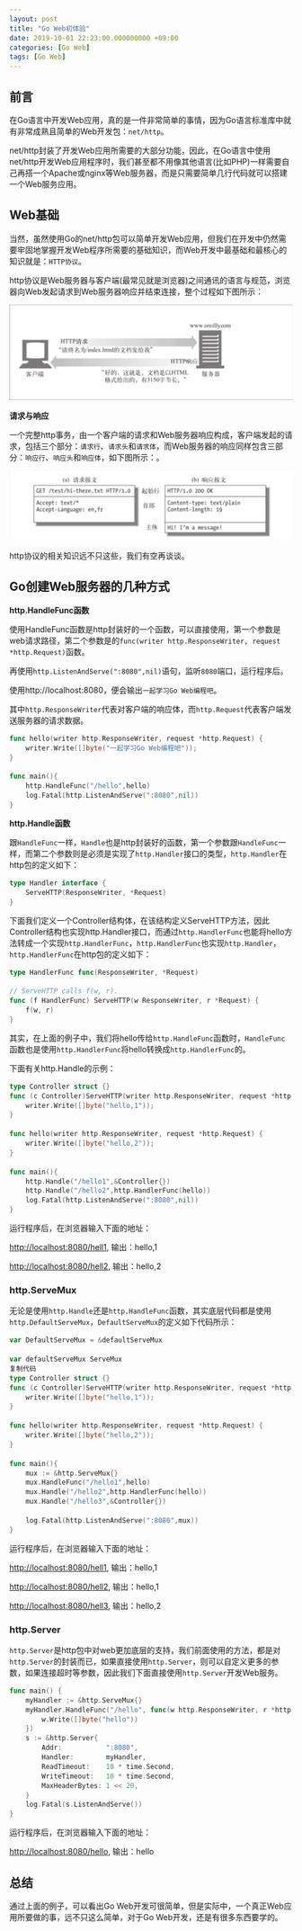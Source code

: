 ```yaml
---
layout: post
title: "Go Web初体验"
date: 2019-10-01 22:23:00.000000000 +09:00
categories: [Go Web]
tags: [Go Web]
---
```


## 前言

在Go语言中开发Web应用，真的是一件非常简单的事情，因为Go语言标准库中就有非常成熟且简单的Web开发包：`net/http`。

net/http封装了开发Web应用所需要的大部分功能，因此，在Go语言中使用net/http开发Web应用程序时，我们甚至都不用像其他语言(比如PHP)一样需要自己再搭一个Apache或nginx等Web服务器，而是只需要简单几行代码就可以搭建一个Web服务应用。

## Web基础

当然，虽然使用Go的net/http包可以简单开发Web应用，但我们在开发中仍然需要牢固地掌握开发Web程序所需要的基础知识，而Web开发中最基础和最核心的知识就是：`HTTP协议`。

http协议是Web服务器与客户端(最常见就是浏览器)之间通讯的语言与规范，浏览器向Web发起请求到Web服务器响应并结束连接，整个过程如下图所示：

![](/assets/images/2019Go/go-experience-01.png)

**请求与响应**

一个完整http事务，由一个客户端的请求和Web服务器响应构成，客户端发起的请求，包括三个部分：`请求行`、`请求头`和`请求体`，而Web服务器的响应同样包含三部分：`响应行`、`响应头`和`响应体`，如下图所示：。

![](/assets/images/2019Go/go-experience-02.png)

http协议的相关知识远不只这些，我们有空再谈谈。

## Go创建Web服务器的几种方式

**http.HandleFunc函数**

使用HandleFunc函数是http封装好的一个函数，可以直接使用，第一个参数是web请求路径，第二个参数是的`func(writer http.ResponseWriter, request *http.Request)`函数。

再使用`http.ListenAndServe(":8080",nil)`语句，监听`8080`端口，运行程序后。

使用http://localhost:8080，便会输出`一起学习Go Web编程吧`。

其中`http.ResponseWriter`代表对客户端的响应体，而`http.Request`代表客户端发送服务器的请求数据。

```go
func hello(writer http.ResponseWriter, request *http.Request) {
    writer.Write([]byte("一起学习Go Web编程吧"));
}

func main(){
    http.HandleFunc("/hello",hello)
    log.Fatal(http.ListenAndServe(":8080",nil))
}
```

**http.Handle函数**

跟`HandleFunc`一样，`Handle`也是http封装好的函数，第一个参数跟`HandleFunc`一样，而第二个参数则是必须是实现了`http.Handler`接口的类型，`http.Handler`在http包的定义如下：

```go
type Handler interface {
	ServeHTTP(ResponseWriter, *Request)
}
```

下面我们定义一个Controller结构体，在该结构定义ServeHTTP方法，因此Controller结构也实现http.Handler接口，而通过`http.HandlerFunc`也能将hello方法转成一个实现`http.HandlerFunc`，`http.HandlerFunc`也实现`http.Handler`，`http.HandlerFunc`在http包的定义如下：

```go
type HandlerFunc func(ResponseWriter, *Request)

// ServeHTTP calls f(w, r).
func (f HandlerFunc) ServeHTTP(w ResponseWriter, r *Request) {
	f(w, r)
}
```

其实，在上面的例子中，我们将hello传给`http.HandleFunc`函数时，`HandleFunc`函数也是使用`http.HandlerFunc`将hello转换成`http.HandlerFunc`的。

下面有关http.Handle的示例：

```go
type Controller struct {}
func (c Controller)ServeHTTP(writer http.ResponseWriter, request *http.Request){
    writer.Write([]byte("hello,1"));
}

func hello(writer http.ResponseWriter, request *http.Request) {
    writer.Write([]byte("hello,2"));
}

func main(){
    http.Handle("/hello1",&Controller{})
    http.Handle("/hello2",http.HandlerFunc(hello))
    log.Fatal(http.ListenAndServe(":8080",nil))
}
```

运行程序后，在浏览器输入下面的地址：

[http://localhost:8080/hell1](https://link.juejin.im?target=http%3A%2F%2Flocalhost%3A8080%2Fhell1), 输出：hello,1

[http://localhost:8080/hell2](https://link.juejin.im?target=http%3A%2F%2Flocalhost%3A8080%2Fhell2), 输出：hello,2

### http.ServeMux

无论是使用`http.Handle`还是`http.HandleFunc`函数，其实底层代码都是使用`http.DefaultServeMux`，`DefaultServeMux`的定义如下代码所示：

```go
var DefaultServeMux = &defaultServeMux

var defaultServeMux ServeMux
复制代码
type Controller struct {}
func (c Controller)ServeHTTP(writer http.ResponseWriter, request *http.Request){
    writer.Write([]byte("hello,1"));
}

func hello(writer http.ResponseWriter, request *http.Request) {
    writer.Write([]byte("hello,2"));
}

func main(){
    mux := &http.ServeMux{}
    mux.HandleFunc("/hello1",hello)
    mux.Handle("/hello2",http.HandlerFunc(hello))
    mux.Handle("/hello3",&Controller{})

    log.Fatal(http.ListenAndServe(":8080",mux))
}
```

运行程序后，在浏览器输入下面的地址：

[http://localhost:8080/hell1](https://link.juejin.im?target=http%3A%2F%2Flocalhost%3A8080%2Fhell1), 输出：hello,1

[http://localhost:8080/hell2](https://link.juejin.im?target=http%3A%2F%2Flocalhost%3A8080%2Fhell2), 输出：hello,1

[http://localhost:8080/hell3](https://link.juejin.im?target=http%3A%2F%2Flocalhost%3A8080%2Fhell3), 输出：hello,2

### http.Server

`http.Server`是http包中对web更加底层的支持，我们前面使用的方法，都是对`http.Server`的封装而已，如果直接使用`http.Server`，则可以自定义更多的参数，如果连接超时等参数，因此我们下面直接使用`http.Server`开发Web服务。

```go
func main() {
    myHandler := &http.ServeMux{}
    myHandler.HandleFunc("/hello", func(w http.ResponseWriter, r *http.Request) {
        w.Write([]byte("hello"))
    })
    s := &http.Server{
        Addr:           ":8080",
        Handler:        myHandler,
        ReadTimeout:    10 * time.Second,
        WriteTimeout:   10 * time.Second,
        MaxHeaderBytes: 1 << 20,
    }
    log.Fatal(s.ListenAndServe())
}
```

运行程序后，在浏览器输入下面的地址：

[http://localhost:8080/hello](https://link.juejin.im?target=http%3A%2F%2Flocalhost%3A8080%2Fhello), 输出：hello

## 总结

通过上面的例子，可以看出Go Web开发可很简单，但是实际中，一个真正Web应用所要做的事，远不只这么简单，对于Go Web开发，还是有很多东西要学的。